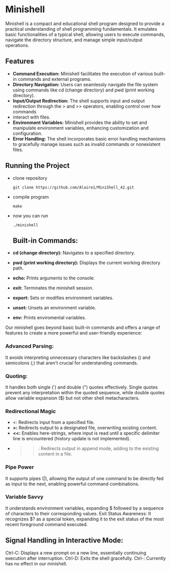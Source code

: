 # Minishell

Minishell is a compact and educational shell program designed to provide a practical understanding of shell programming fundamentals. 
It emulates basic functionalities of a typical shell, allowing users to execute commands, navigate the directory structure, 
and manage simple input/output operations.

## Features

- **Command Execution:** Minishell facilitates the execution of various built-in commands and external programs.
- **Directory Navigation:** Users can seamlessly navigate the file system using commands like cd (change directory) and pwd (print working directory).
- **Input/Output Redirection:** The shell supports input and output redirection through the > and >> operators, enabling control over how commands
- interact with files.
- **Environment Variables:** Minishell provides the ability to set and manipulate environment variables, enhancing customization and configuration.
- **Error Handling:** The shell incorporates basic error handling mechanisms to gracefully manage issues such as invalid commands or nonexistent files.
  
## Running the Project
- clone repository
  ```
  git clone https://github.com/Alaire1/MiniShell_42.git
  ```
- compile program
  ```
  make
  ```
- now you can run
  ```
  ./minishell
  ```
  ## Built-in Commands:

- **cd (change directory):** Navigates to a specified directory.
- **pwd (print working directory):** Displays the current working directory path.
- **echo:** Prints arguments to the console.
- **exit:** Terminates the minishell session.
- **export:** Sets or modifies environment variables.
- **unset:** Unsets an environment variable.
- **env:** Prints enviromental variables.

Our minishell goes beyond basic built-in commands and offers a range of features to create a more powerful and user-friendly experience:

### Advanced Parsing:
It avoids interpreting unnecessary characters like backslashes (\) and semicolons (;) that aren't crucial for understanding commands.
### Quoting:
It handles both single (') and double (") quotes effectively. Single quotes prevent any interpretation within the quoted sequence, while double quotes allow variable expansion ($) but not other shell metacharacters.
### Redirectional Magic
- <: Redirects input from a specified file.
- **>:** Redirects output to a designated file, overwriting existing content.
- **<<:** Enables here-strings, where input is read until a specific delimiter line is encountered (history update is not implemented).
- >>: Redirects output in append mode, adding to the existing content in a file.
### Pipe Power
It supports pipes (|), allowing the output of one command to be directly fed as input to the next, enabling powerful command combinations.
### Variable Savvy
It understands environment variables, expanding $ followed by a sequence of characters to their corresponding values.
Exit Status Awareness: It recognizes $? as a special token, expanding it to the exit status of the most recent foreground command executed.
## Signal Handling in Interactive Mode:
Ctrl-C: Displays a new prompt on a new line, essentially continuing execution after interruption.
Ctrl-D: Exits the shell gracefully.
Ctrl-\: Currently has no effect in our minishell.


